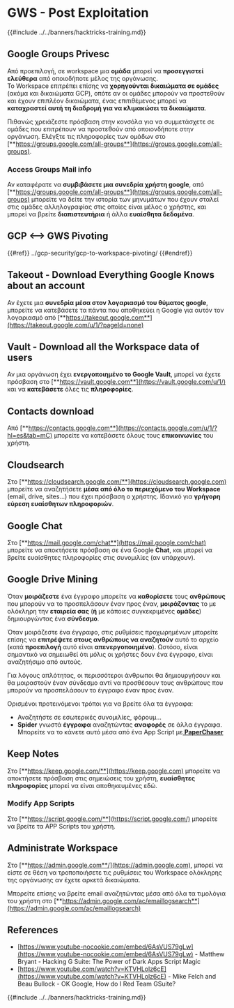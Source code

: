 # GWS - Post Exploitation

{{#include ../../banners/hacktricks-training.md}}

## Google Groups Privesc

Από προεπιλογή, σε workspace μια **ομάδα** μπορεί να **προσεγγιστεί ελεύθερα** από οποιοδήποτε μέλος της οργάνωσης.\
Το Workspace επιτρέπει επίσης να **χορηγούνται δικαιώματα σε ομάδες** (ακόμα και δικαιώματα GCP), οπότε αν οι ομάδες μπορούν να προστεθούν και έχουν επιπλέον δικαιώματα, ένας επιτιθέμενος μπορεί να **καταχραστεί αυτή τη διαδρομή για να κλιμακώσει τα δικαιώματα**.

Πιθανώς χρειάζεστε πρόσβαση στην κονσόλα για να συμμετάσχετε σε ομάδες που επιτρέπουν να προστεθούν από οποιονδήποτε στην οργάνωση. Ελέγξτε τις πληροφορίες των ομάδων στο [**https://groups.google.com/all-groups**](https://groups.google.com/all-groups).

### Access Groups Mail info

Αν καταφέρατε να **συμβιβάσετε μια συνεδρία χρήστη google**, από [**https://groups.google.com/all-groups**](https://groups.google.com/all-groups) μπορείτε να δείτε την ιστορία των μηνυμάτων που έχουν σταλεί στις ομάδες αλληλογραφίας στις οποίες είναι μέλος ο χρήστης, και μπορεί να βρείτε **διαπιστευτήρια** ή άλλα **ευαίσθητα δεδομένα**.

## GCP <--> GWS Pivoting

{{#ref}}
../gcp-security/gcp-to-workspace-pivoting/
{{#endref}}

## Takeout - Download Everything Google Knows about an account

Αν έχετε μια **συνεδρία μέσα στον λογαριασμό του θύματος google**, μπορείτε να κατεβάσετε τα πάντα που αποθηκεύει η Google για αυτόν τον λογαριασμό από [**https://takeout.google.com**](https://takeout.google.com/u/1/?pageId=none)

## Vault - Download all the Workspace data of users

Αν μια οργάνωση έχει **ενεργοποιημένο το Google Vault**, μπορεί να έχετε πρόσβαση στο [**https://vault.google.com**](https://vault.google.com/u/1/) και να **κατεβάσετε** όλες τις **πληροφορίες**.

## Contacts download

Από [**https://contacts.google.com**](https://contacts.google.com/u/1/?hl=es&tab=mC) μπορείτε να κατεβάσετε όλους τους **επικοινωνίες** του χρήστη.

## Cloudsearch

Στο [**https://cloudsearch.google.com/**](https://cloudsearch.google.com) μπορείτε να αναζητήσετε **μέσα από όλο το περιεχόμενο του Workspace** (email, drive, sites...) που έχει πρόσβαση ο χρήστης. Ιδανικό για **γρήγορη εύρεση ευαίσθητων πληροφοριών**.

## Google Chat

Στο [**https://mail.google.com/chat**](https://mail.google.com/chat) μπορείτε να αποκτήσετε πρόσβαση σε ένα Google **Chat**, και μπορεί να βρείτε ευαίσθητες πληροφορίες στις συνομιλίες (αν υπάρχουν).

## Google Drive Mining

Όταν **μοιράζεστε** ένα έγγραφο μπορείτε να **καθορίσετε** τους **ανθρώπους** που μπορούν να το προσπελάσουν έναν προς έναν, **μοιράζοντας** το με ολόκληρη την **εταιρεία σας** (**ή** με κάποιες συγκεκριμένες **ομάδες**) δημιουργώντας ένα **σύνδεσμο**.

Όταν μοιράζεστε ένα έγγραφο, στις ρυθμίσεις προχωρημένων μπορείτε επίσης να **επιτρέψετε στους ανθρώπους να αναζητούν** αυτό το αρχείο (κατά **προεπιλογή** αυτό είναι **απενεργοποιημένο**). Ωστόσο, είναι σημαντικό να σημειωθεί ότι μόλις οι χρήστες δουν ένα έγγραφο, είναι αναζητήσιμο από αυτούς.

Για λόγους απλότητας, οι περισσότεροι άνθρωποι θα δημιουργήσουν και θα μοιραστούν έναν σύνδεσμο αντί να προσθέσουν τους ανθρώπους που μπορούν να προσπελάσουν το έγγραφο έναν προς έναν.

Ορισμένοι προτεινόμενοι τρόποι για να βρείτε όλα τα έγγραφα:

- Αναζητήστε σε εσωτερικές συνομιλίες, φόρουμ...
- **Spider** γνωστά **έγγραφα** αναζητώντας **αναφορές** σε άλλα έγγραφα. Μπορείτε να το κάνετε αυτό μέσα από ένα App Script με[ **PaperChaser**](https://github.com/mandatoryprogrammer/PaperChaser)

## **Keep Notes**

Στο [**https://keep.google.com/**](https://keep.google.com) μπορείτε να αποκτήσετε πρόσβαση στις σημειώσεις του χρήστη, **ευαίσθητες** **πληροφορίες** μπορεί να είναι αποθηκευμένες εδώ.

### Modify App Scripts

Στο [**https://script.google.com/**](https://script.google.com/) μπορείτε να βρείτε τα APP Scripts του χρήστη.

## **Administrate Workspace**

Στο [**https://admin.google.com**/](https://admin.google.com), μπορεί να είστε σε θέση να τροποποιήσετε τις ρυθμίσεις του Workspace ολόκληρης της οργάνωσης αν έχετε αρκετά δικαιώματα.

Μπορείτε επίσης να βρείτε email αναζητώντας μέσα από όλα τα τιμολόγια του χρήστη στο [**https://admin.google.com/ac/emaillogsearch**](https://admin.google.com/ac/emaillogsearch)

## References

- [https://www.youtube-nocookie.com/embed/6AsVUS79gLw](https://www.youtube-nocookie.com/embed/6AsVUS79gLw) - Matthew Bryant - Hacking G Suite: The Power of Dark Apps Script Magic
- [https://www.youtube.com/watch?v=KTVHLolz6cE](https://www.youtube.com/watch?v=KTVHLolz6cE) - Mike Felch and Beau Bullock - OK Google, How do I Red Team GSuite?

{{#include ../../banners/hacktricks-training.md}}
